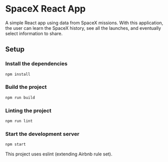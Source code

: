 # SpaceX React App

A simple React app using data from SpaceX missions.
With this application, the user can learn the SpaceX history, see all the launches, and eventually select information to share.

## Setup

### Install the dependencies

```bash
npm install
```

### Build the project

```bash
npm run build
```

### Linting the project

```bash
npm run lint
```

### Start the development server

```bash
npm start
```

This project uses eslint (extending Airbnb rule set).
